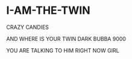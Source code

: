 # I-AM-THE-TWIN

CRAZY CANDIES

AND WHERE IS YOUR TWIN DARK BUBBA 9000

YOU ARE TALKING TO HIM RIGHT NOW GIRL
